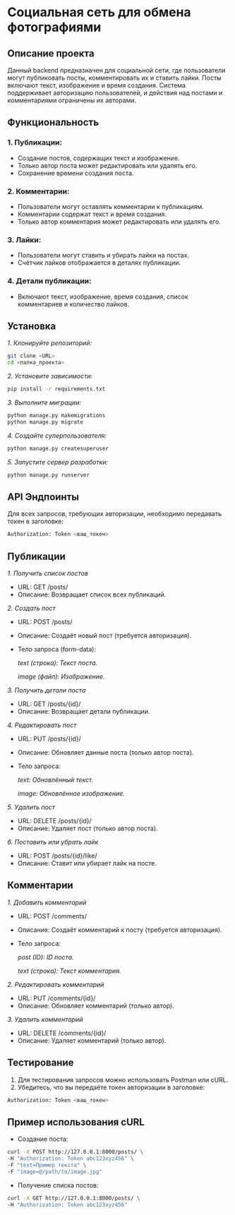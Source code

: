 # Социальная сеть для обмена фотографиями

## Описание проекта

Данный backend предназначен для социальной сети, где пользователи могут публиковать посты, комментировать их и ставить лайки. Посты включают текст, изображение и время создания. Система поддерживает авторизацию пользователей, и действия над постами и комментариями ограничены их авторами.

## Функциональность

### 1. Публикации:

- Создание постов, содержащих текст и изображение.
- Только автор поста может редактировать или удалять его.
- Сохранение времени создания поста.

### 2. Комментарии:

- Пользователи могут оставлять комментарии к публикациям.
- Комментарии содержат текст и время создания.
- Только автор комментария может редактировать или удалять его.
  
### 3. Лайки:

- Пользователи могут ставить и убирать лайки на постах.
- Счётчик лайков отображается в деталях публикации.
  
### 4. Детали публикации:

- Включают текст, изображение, время создания, список комментариев и количество лайков.

## Установка

*1. Клонируйте репозиторий:*

```bash
git clone <URL>
cd <папка_проекта>
```
  
*2. Установите зависимости:*

```bash
pip install -r requirements.txt
```
  
*3. Выполните миграции:*

```bash
python manage.py makemigrations
python manage.py migrate
```
  
*4. Создайте суперпользователя:*

```bash
python manage.py createsuperuser
```
  
*5. Запустите сервер разработки:*

```bash
python manage.py runserver
```
  
## API Эндпоинты

Для всех запросов, требующих авторизации, необходимо передавать токен в заголовке:
```bash
Authorization: Token <ваш_токен>
```
  
## Публикации

*1. Получить список постов*
- URL: GET /posts/
- Описание: Возвращает список всех публикаций.

*2. Создать пост*
- URL: POST /posts/
- Описание: Создаёт новый пост (требуется авторизация).
- Тело запроса (form-data):
  
  *text (строка): Текст поста.*
 
  *image (файл): Изображение.*

*3. Получить детали поста*
- URL: GET /posts/{id}/
- Описание: Возвращает детали публикации.
  
*4. Редактировать пост*
- URL: PUT /posts/{id}/
- Описание: Обновляет данные поста (только автор поста).
- Тело запроса:
  
  *text: Обновлённый текст.*
  
  *image: Обновлённое изображение.*
  
*5. Удалить пост*
- URL: DELETE /posts/{id}/
- Описание: Удаляет пост (только автор поста).
  
*6. Поставить или убрать лайк*
- URL: POST /posts/{id}/like/
- Описание: Ставит или убирает лайк на посте.

## Комментарии

*1. Добавить комментарий*
- URL: POST /comments/
- Описание: Создаёт комментарий к посту (требуется авторизация).
- Тело запроса:
  
  *post (ID): ID поста.*
  
  *text (строка): Текст комментария.*

*2. Редактировать комментарий*
- URL: PUT /comments/{id}/
- Описание: Обновляет комментарий (только автор).
  
*3. Удалить комментарий*
- URL: DELETE /comments/{id}/
- Описание: Удаляет комментарий (только автор).
  
## Тестирование

1. Для тестирования запросов можно использовать Postman или cURL.
2. Убедитесь, что вы передаёте токен авторизации в заголовке:

```bash
Authorization: Token <ваш_токен>
```

## Пример использования cURL

- Создание поста:

```bash 
curl -X POST http://127.0.0.1:8000/posts/ \
-H "Authorization: Token abc123xyz456" \
-F "text=Пример текста" \
-F "image=@/path/to/image.jpg"
```
- Получение списка постов:
  
```bash
curl -X GET http://127.0.0.1:8000/posts/ \
-H "Authorization: Token abc123xyz456"
```
